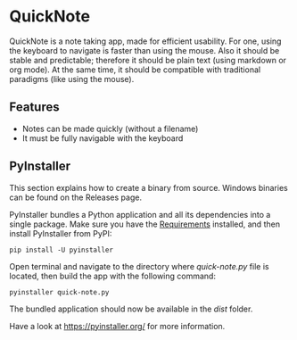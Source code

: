 # QuickNote

QuickNote is a note taking app, made for efficient usability. For one, using the keyboard to navigate is faster than using the mouse. Also it should be stable and predictable; therefore it should be plain text (using markdown or org mode). At the same time, it should be compatible with traditional paradigms (like using the mouse).

## Features

- Notes can be made quickly (without a filename)
- It must be fully navigable with the keyboard

## PyInstaller

This section explains how to create a binary from source. Windows binaries can be found on the Releases page.

PyInstaller bundles a Python application and all its dependencies into a single package. Make sure you have the [Requirements](https://pyinstaller.org/en/stable/requirements.html#pyinstaller-requirements) installed, and then install PyInstaller from PyPI:

```
pip install -U pyinstaller
```

Open terminal and navigate to the directory where *quick-note.py* file is located, then build the app with the following command:

```
pyinstaller quick-note.py
```

The bundled application should now be available in the _dist_ folder.

Have a look at https://pyinstaller.org/ for more information.
